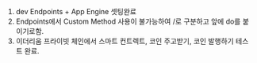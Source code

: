 1. dev Endpoints + App Engine 셋팅완료
2. Endpoints에서 Custom Method 사용이 불가능하여 /로 구분하고 앞에 do를 붙이기로함.
3. 이더리움 프라이빗 체인에서 스마트 컨트렉트, 코인 주고받기, 코인 발행하기 테스트 완료.
